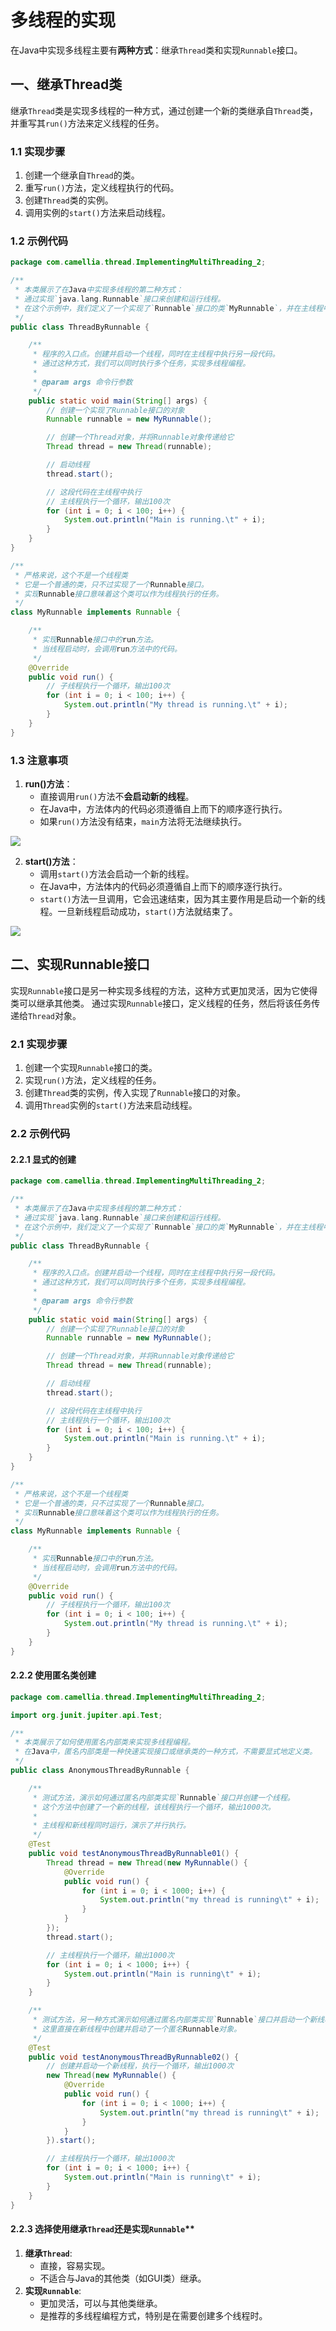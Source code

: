 # 多线程的实现

在Java中实现多线程主要有**两种方式**：继承`Thread`类和实现`Runnable`接口。

## 一、继承Thread类

继承`Thread`类是实现多线程的一种方式，通过创建一个新的类继承自`Thread`类，并重写其`run()`方法来定义线程的任务。

### 1.1 实现步骤
1. 创建一个继承自`Thread`的类。
2. 重写`run()`方法，定义线程执行的代码。
3. 创建`Thread`类的实例。
4. 调用实例的`start()`方法来启动线程。

### 1.2 示例代码

```java
package com.camellia.thread.ImplementingMultiThreading_2;

/**
 * 本类展示了在Java中实现多线程的第二种方式：
 * 通过实现`java.lang.Runnable`接口来创建和运行线程。
 * 在这个示例中，我们定义了一个实现了`Runnable`接口的类`MyRunnable`，并在主线程中创建并启动了一个线程。
 */
public class ThreadByRunnable {

    /**
     * 程序的入口点。创建并启动一个线程，同时在主线程中执行另一段代码。
     * 通过这种方式，我们可以同时执行多个任务，实现多线程编程。
     *
     * @param args 命令行参数
     */
    public static void main(String[] args) {
        // 创建一个实现了Runnable接口的对象
        Runnable runnable = new MyRunnable();

        // 创建一个Thread对象，并将Runnable对象传递给它
        Thread thread = new Thread(runnable);

        // 启动线程
        thread.start();

        // 这段代码在主线程中执行
        // 主线程执行一个循环，输出100次
        for (int i = 0; i < 100; i++) {
            System.out.println("Main is running.\t" + i);
        }
    }
}

/**
 * 严格来说，这个不是一个线程类
 * 它是一个普通的类，只不过实现了一个Runnable接口。
 * 实现Runnable接口意味着这个类可以作为线程执行的任务。
 */
class MyRunnable implements Runnable {

    /**
     * 实现Runnable接口中的run方法。
     * 当线程启动时，会调用run方法中的代码。
     */
    @Override
    public void run() {
        // 子线程执行一个循环，输出100次
        for (int i = 0; i < 100; i++) {
            System.out.println("My thread is running.\t" + i);
        }
    }
}

```

### 1.3 注意事项

1. **run()方法**：
   - 直接调用`run()`方法不**会启动新的线程**。
   - 在Java中，方法体内的代码必须遵循自上而下的顺序逐行执行。
   - 如果`run()`方法没有结束，`main`方法将无法继续执行。

![](https://github.com/camelliaxiaohua/JavaSE/blob/master/Part3/src/assert/%E7%BA%BF%E7%A8%8B%E5%AE%9E%E7%8E%B0%E8%B0%83%E7%94%A8run%E6%96%B9%E6%B3%95.png)

2. **start()方法**：
   - 调用`start()`方法会启动一个新的线程。
   - 在Java中，方法体内的代码必须遵循自上而下的顺序逐行执行。
   - `start()`方法一旦调用，它会迅速结束，因为其主要作用是启动一个新的线程。一旦新线程启动成功，`start()`方法就结束了。

![](https://github.com/camelliaxiaohua/JavaSE/blob/master/Part3/src/assert/%E7%BA%BF%E7%A8%8B%E8%B0%83%E7%94%A8start%E6%96%B9%E6%B3%95.png)

## 二、实现Runnable接口

实现`Runnable`接口是另一种实现多线程的方法，这种方式更加灵活，因为它使得类可以继承其他类。
通过实现`Runnable`接口，定义线程的任务，然后将该任务传递给`Thread`对象。

### 2.1 实现步骤
1. 创建一个实现`Runnable`接口的类。
2. 实现`run()`方法，定义线程的任务。
3. 创建`Thread`类的实例，传入实现了`Runnable`接口的对象。
4. 调用`Thread`实例的`start()`方法来启动线程。

### 2.2 示例代码

#### 2.2.1 显式的创建

```java
package com.camellia.thread.ImplementingMultiThreading_2;

/**
 * 本类展示了在Java中实现多线程的第二种方式：
 * 通过实现`java.lang.Runnable`接口来创建和运行线程。
 * 在这个示例中，我们定义了一个实现了`Runnable`接口的类`MyRunnable`，并在主线程中创建并启动了一个线程。
 */
public class ThreadByRunnable {

    /**
     * 程序的入口点。创建并启动一个线程，同时在主线程中执行另一段代码。
     * 通过这种方式，我们可以同时执行多个任务，实现多线程编程。
     *
     * @param args 命令行参数
     */
    public static void main(String[] args) {
        // 创建一个实现了Runnable接口的对象
        Runnable runnable = new MyRunnable();

        // 创建一个Thread对象，并将Runnable对象传递给它
        Thread thread = new Thread(runnable);

        // 启动线程
        thread.start();

        // 这段代码在主线程中执行
        // 主线程执行一个循环，输出100次
        for (int i = 0; i < 100; i++) {
            System.out.println("Main is running.\t" + i);
        }
    }
}

/**
 * 严格来说，这个不是一个线程类
 * 它是一个普通的类，只不过实现了一个Runnable接口。
 * 实现Runnable接口意味着这个类可以作为线程执行的任务。
 */
class MyRunnable implements Runnable {

    /**
     * 实现Runnable接口中的run方法。
     * 当线程启动时，会调用run方法中的代码。
     */
    @Override
    public void run() {
        // 子线程执行一个循环，输出100次
        for (int i = 0; i < 100; i++) {
            System.out.println("My thread is running.\t" + i);
        }
    }
}
```

#### 2.2.2 使用匿名类创建

```java
package com.camellia.thread.ImplementingMultiThreading_2;

import org.junit.jupiter.api.Test;

/**
 * 本类展示了如何使用匿名内部类来实现多线程编程。
 * 在Java中，匿名内部类是一种快速实现接口或继承类的一种方式，不需要显式地定义类。
 */
public class AnonymousThreadByRunnable {

    /**
     * 测试方法，演示如何通过匿名内部类实现`Runnable`接口并创建一个线程。
     * 这个方法中创建了一个新的线程，该线程执行一个循环，输出1000次。
     *
     * 主线程和新线程同时运行，演示了并行执行。
     */
    @Test
    public void testAnonymousThreadByRunnable01() {
        Thread thread = new Thread(new MyRunnable() {
            @Override
            public void run() {
                for (int i = 0; i < 1000; i++) {
                    System.out.println("my thread is running\t" + i);
                }
            }
        });
        thread.start();

        // 主线程执行一个循环，输出1000次
        for (int i = 0; i < 1000; i++) {
            System.out.println("Main is running\t" + i);
        }
    }

    /**
     * 测试方法，另一种方式演示如何通过匿名内部类实现`Runnable`接口并启动一个新线程。
     * 这里直接在新线程中创建并启动了一个匿名Runnable对象。
     */
    @Test
    public void testAnonymousThreadByRunnable02() {
        // 创建并启动一个新线程，执行一个循环，输出1000次
        new Thread(new MyRunnable() {
            @Override
            public void run() {
                for (int i = 0; i < 1000; i++) {
                    System.out.println("my thread is running\t" + i);
                }
            }
        }).start();

        // 主线程执行一个循环，输出1000次
        for (int i = 0; i < 1000; i++) {
            System.out.println("Main is running\t" + i);
        }
    }
}

```

#### 2.2.3 选择使用继承`Thread`还是实现`Runnable`**
   1. **继承`Thread`**:
      - 直接，容易实现。
      - 不适合与Java的其他类（如GUI类）继承。
   2. **实现`Runnable`**:
      - 更加灵活，可以与其他类继承。
      - 是推荐的多线程编程方式，特别是在需要创建多个线程时。




